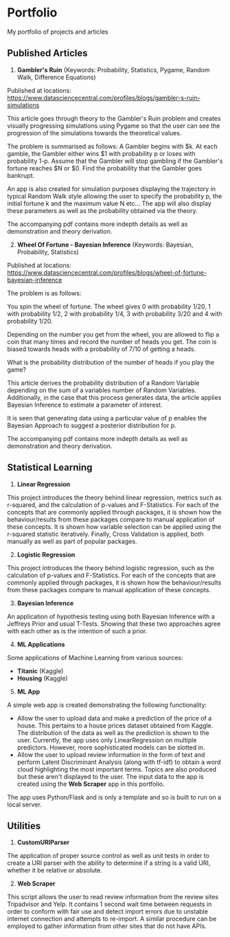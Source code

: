# Portfolio
My portfolio of projects and articles

## Published Articles
1. **Gambler's Ruin** (Keywords: Probability, Statistics, Pygame, Random Walk, Difference Equations)

  Published at locations: https://www.datasciencecentral.com/profiles/blogs/gambler-s-ruin-simulations

  This article goes through theory to the Gambler's Ruin problem and creates visually progressing simulations using Pygame so that the user can see the progression of the simulations towards the theoretical values.

  The problem is summarised as follows: A Gambler begins with $k. At each gamble, the Gambler either wins $1 with probability p or loses with probability 1-p. Assume that the Gambler will stop gambling if the Gambler's fortune reaches $N or $0. Find the probability that the Gambler goes bankrupt.

  An app is also created for simulation purposes displaying the trajectory in typical Random Walk style allowing the user to specify the probability p, the initial fortune k and the maximum value N etc... The app will also display these parameters as well as the probability obtained via the theory.

  The accompanying pdf contains more indepth details as well as demonstration and theory derivation.
  
2. **Wheel Of Fortune - Bayesian Inference** (Keywords: Bayesian, Probability, Statistics)

  Published at locations: https://www.datasciencecentral.com/profiles/blogs/wheel-of-fortune-bayesian-inference

  The problem is as follows:
  
  You spin the wheel of fortune. The wheel gives 0 with probability 1/20, 1 with probability 1/2, 2 with probability 1/4, 3 with probability 3/20 and 4 with probability 1/20.

Depending on the number you get from the wheel, you are allowed to flip a coin that many times and record the number of heads you get. The coin is biased towards heads with a probability of 7/10 of getting a heads.

What is the probability distribution of the number of heads if you play the game?

  This article derives the probability distribution of a Random Variable depending on the sum of a variables number of Random Variables. Additionally, in the case that this process generates data, the article applies Bayesian Inference to estimate a parameter of interest.
  
  It is seen that generating data using a particular value of p enables the Bayesian Approach to suggest a posterior distribution for p.

  The accompanying pdf contains more indepth details as well as demonstration and theory derivation.

## Statistical Learning
1. **Linear Regression**

  This project introduces the theory behind linear regression, metrics such as r-squared, and the calculation of p-values and F-Statistics. For each of the concepts that are commonly applied through packages, it is shown how the behaviour/results from these packages compare to manual application of these concepts. It is shown how variable selection can be applied using the r-squared statistic iteratively. Finally, Cross Validation is applied, both manually as well as part of popular packages.

2. **Logistic Regression**

  This project introduces the theory behind logistic regression, such as the calculation of p-values and F-Statistics. For each of the concepts that are commonly applied through packages, it is shown how the behaviour/results from these packages compare to manual application of these concepts.

3. **Bayesian Inference**

  An application of hypothesis testing using both Bayesian Inference with a Jeffreys Prior and usual T-Tests. Showing that these two approaches agree with each other as is the intention of such a prior.

4. **ML Applications**

  Some applications of Machine Learning from various sources:
  - **Titanic** (Kaggle)
  - **Housing** (Kaggle)
  
5. **ML App**

  A simple web app is created demonstrating the following functionality:
  - Allow the user to upload data and make a prediction of the price of a house. This pertains to a house prices dataset obtained from Kaggle.  The distribution of the data as well as the prediction is shown to the user. Currently, the app uses only LinearRegression on multiple predictors. However, more sophisticated models can be slotted in.
  - Allow the user to upload review information in the form of text and perform Latent Discriminant Analysis (along with tf-idf) to obtain a word cloud highlighting the most important terms. Topics are also produced but these aren't displayed to the user. The input data to the app is created using the **Web Scraper** app in this portfolio.

  The app uses Python/Flask and is only a template and so is built to run on a local server.

## Utilities
1. **CustomURIParser**

  The application of proper source control as well as unit tests in order to create a URI parser with the ability to determine if a string is a valid URI, whether it be relative or absolute.

2. **Web Scraper**

  This script allows the user to read review information from the review sites Tripadvisor and Yelp. It contains 1 second wait time between requests in order to conform with fair use and detect import errors due to unstable internet connection and attempts to re-import. A similar procedure can be employed to gather information from other sites that do not have APIs.
